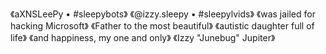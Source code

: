 《aXNSLeePy • #sleepybots》
《@izzy.sleepy • #sleepylvids》
《was jailed for hacking Microsoft》
《Father to the most beautiful》
《autistic daughter full of life》
《and happiness, my one and only》
《Izzy "Junebug" Jupiter》
